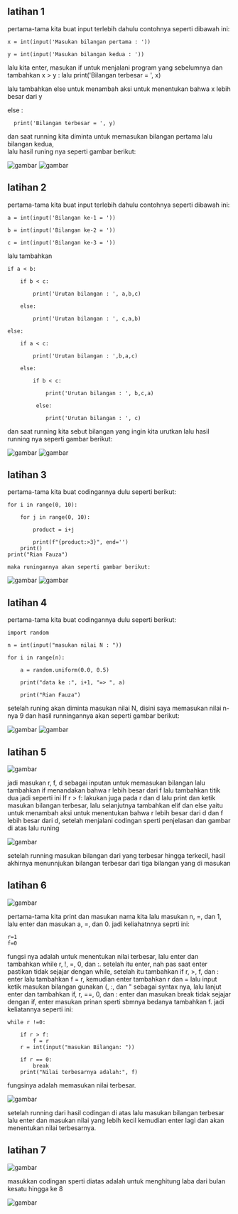 ## latihan 1

pertama-tama kita buat input terlebih dahulu contohnya seperti dibawah ini:
```
x = int(input('Masukan bilangan pertama : '))

y = int(input('Masukan bilangan kedua : '))
```
lalu kita enter, masukan if untuk menjalani program yang sebelumnya dan tambahkan x > y : lalu print('Bilangan terbesar = ', x)

lalu tambahkan else untuk menambah aksi untuk menentukan bahwa x lebih besar dari y 

 else :
 
      print('Bilangan terbesar = ', y)
      
dan saat running kita diminta untuk memasukan bilangan pertama lalu bilangan kedua,      
lalu hasil runing nya seperti gambar berikut:

![gambar](gambar/pic1.png)
![gambar](gambar/pic1,1.png)

## latihan 2

pertama-tama kita buat input terlebih dahulu contohnya seperti dibawah ini:
```
a = int(input('Bilangan ke-1 = '))

b = int(input('Bilangan ke-2 = '))

c = int(input('Bilangan ke-3 = '))
```
lalu tambahkan 
```
if a < b:

    if b < c:
    
        print('Urutan bilangan : ', a,b,c)
        
    else:
    
        print('Urutan bilangan : ', c,a,b)
        
else:

    if a < c:
    
        print('Urutan bilangan : ',b,a,c)
        
    else:
    
        if b < c:
        
            print('Urutan bilangan : ', b,c,a)
            
         else:
         
            print('Urutan bilangan : ', c)
```            
dan saat running kita sebut bilangan yang ingin kita urutkan 
lalu hasil running nya seperti gambar berikut:

![gambar](gambar/pic2.png)
![gambar](gambar/pic2,2.png)

## latihan 3

pertama-tama kita buat codingannya dulu seperti berikut:
```
for i in range(0, 10):

    for j in range(0, 10):
    
        product = i+j
        
        print(f"{product:>3}", end='')
    print()
print("Rian Fauza")

maka runingannya akan seperti gambar berikut:
```

![gambar](gambar/pic3.png)
![gambar](gambar/pic3,3.png)

## latihan 4

pertama-tama kita buat codingannya dulu seperti berikut:
```
import random

n = int(input("masukan nilai N : "))

for i in range(n):

    a = random.uniform(0.0, 0.5)
    
    print("data ke :", i+1, "=> ", a)
    
    print("Rian Fauza")
```    
setelah runing akan diminta masukan nilai N, disini saya memasukan nilai n-nya 9
dan hasil runningannya akan seperti gambar berikut:

![gambar](gambar/pic4.png)
![gambar](gambar/pic4,4.png)

## latihan 5

![gambar](gambar/pic5.png)

jadi masukan r, f, d sebagai inputan untuk memasukan bilangan
lalu tambahkan if menandakan bahwa r lebih besar dari f lalu tambahkan titik dua 
jadi seperti ini
If  r > f:
lakukan juga pada r dan d lalu print dan ketik masukan bilangan terbesar,
lalu selanjutnya tambahkan elif dan else yaitu untuk menambah aksi untuk menentukan bahwa r lebih besar dari d dan f lebih besar dari d,
setelah menjalani codingan sperti penjelasan dan gambar di atas lalu runing

![gambar](gambar/pic5,5.png)

setelah running masukan bilangan dari yang terbesar hingga terkecil, hasil akhirnya menunnjukan bilangan terbesar dari tiga bilangan yang di masukan

## latihan 6

![gambar](gambar/pic6.png)

pertama-tama kita print dan masukan nama kita 
lalu masukan n, =, dan 1, lalu enter dan masukan a, =, dan 0. jadi keliahatnnya seprti ini:
```
r=1
f=0
```
fungsi nya adalah untuk menentukan nilai terbesar, lalu enter dan tambahkan while r, !, =, 0, dan :. setelah itu enter, nah pas saat enter pastikan tidak sejajar dengan while, setelah itu tambahkan if r, >, f, dan : enter lalu tambahkan f = r, kemudian enter tambahkan r dan = lalu input ketik masukan bilangan gunakan (, :, dan " sebagai syntax nya, lalu lanjut enter dan tambahkan if, r, ==, 0, dan : enter dan masukan break tidak sejajar dengan if, enter masukan prinan sperti sbmnya bedanya tambahkan f. jadi keliatannya seperti ini:
```
while r !=0:

    if r > f:
        f = r
    r = int(input("masukan Bilangan: "))
    
    if r == 0:
        break
    print("Nilai terbesarnya adalah:", f)
```
fungsinya adalah memasukan nilai terbesar.

![gambar](gambar/pic6,6.png)

setelah running dari hasil codingan di atas lalu masukan bilangan terbesar lalu enter dan masukan nilai yang lebih kecil kemudian enter lagi dan akan menentukan nilai terbesarnya.

## latihan 7

![gambar](gambar/pic7.png)

masukkan codingan sperti diatas adalah untuk menghitung laba dari bulan kesatu hingga ke 8

![gambar](gambar/pic7,7.png)

